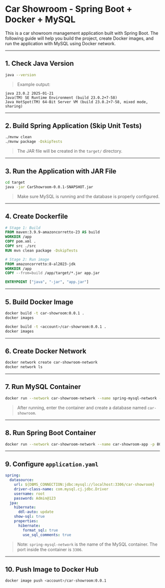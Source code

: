 
# Car Showroom - Spring Boot + Docker + MySQL

This is a car showroom management application built with Spring Boot. The following guide will help you build the project, create Docker images, and run the application with MySQL using Docker network.

---

## 1. Check Java Version

```bash
java --version
```

> Example output:
```
java 23.0.2 2025-01-21
Java(TM) SE Runtime Environment (build 23.0.2+7-58)
Java HotSpot(TM) 64-Bit Server VM (build 23.0.2+7-58, mixed mode, sharing)
```

---

## 2. Build Spring Application (Skip Unit Tests)

```bash
./mvnw clean
./mvnw package -DskipTests
```

> The JAR file will be created in the `target/` directory.

---

## 3. Run the Application with JAR File

```bash
cd target
java -jar CarShowroom-0.0.1-SNAPSHOT.jar
```

> Make sure MySQL is running and the database is properly configured.

---

## 4. Create Dockerfile

```Dockerfile
# Stage 1: Build
FROM maven:3.9.9-amazoncorretto-23 AS build
WORKDIR /app
COPY pom.xml .
COPY src ./src
RUN mvn clean package -DskipTests

# Stage 2: Run image
FROM amazoncorretto:8-al2023-jdk
WORKDIR /app
COPY --from=build /app/target/*.jar app.jar

ENTRYPOINT ["java", "-jar", "app.jar"]
```

---

## 5. Build Docker Image

```bash
docker build -t car-showroom:0.0.1 .
docker images
```

```bash
docker build -t <account>/car-showroom:0.0.1 .
docker images
```

---

## 6. Create Docker Network

```bash
docker network create car-showroom-network
docker network ls
```

---

## 7. Run MySQL Container

```bash
docker run --network car-showroom-network --name spring-mysql-network -e MYSQL_ROOT_PASSWORD=Admin@123 -d -p 3307:3306 mysql:8.0.31
```

> After running, enter the container and create a database named `car-showroom`.

---

## 8. Run Spring Boot Container

```bash
docker run --network car-showroom-network --name car-showroom-app -p 8080:8080 -e DBMS_CONNECTION=jdbc:mysql://spring-mysql-network:3306/car-showroom car-showroom:0.0.1
```

---

## 9. Configure `application.yaml`

```yaml
spring:
  datasource:
    url: ${DBMS_CONNECTION:jdbc:mysql://localhost:3306/car-showroom}
    driver-class-name: com.mysql.cj.jdbc.Driver
    username: root
    password: Admin@123
  jpa:
    hibernate:
      ddl-auto: update
    show-sql: true
    properties:
      hibernate:
        format_sql: true
        use_sql_comments: true
```

> Note: `spring-mysql-network` is the name of the MySQL container. The port inside the container is `3306`.

---

## 10. Push Image to Docker Hub

```bash
docker image push <account>/car-showroom:0.0.1
```